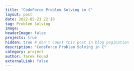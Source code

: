 ```yaml
---
title: "CodeForce Problem Solving in C"
layout: post
date: 2022-05-21 22:10
tag: Problem Solving
image: 
headerImage: false
projects: true
hidden: true # don't count this post in blog pagination
description: "CodeForce Problem Solving in C"
category: project
author: Tarek Fouad
externalLink: false
---
```

<script src="https://tarptaeya.github.io/repo-card/repo-card.js"></script>

<div class="repo-card" data-repo="tarekfouad97/CodeForce-Problem-Solving"></div>
